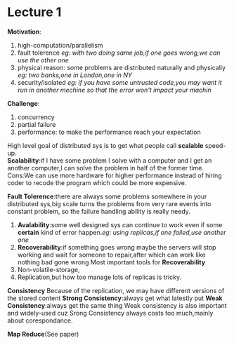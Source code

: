 # Lecture 1

**Motivation**:
1. high-computation/parallelism
2. fault tolerence *eg: with two doing same job,if one goes wrong,we can use the other one*
3. physical reason: some problems are distributed naturally and physically *eg: two banks,one in London,one in NY*
4. security/isolated *eg: if you have some untrusted code,you may want it run in another mechine so that the error won't impact your machin*

**Challenge**:
1. concurrency
2. partial failure
3. performance: to make the performance reach your expectation

High level goal of distributed sys is to get what people call **scalable** speed-up.\
**Scalability**:if I have some problem I solve with a computer and I get an another computer,I can solve the problem in half of the former time.\
Cons:We can use more hardware for higher performance instead of hiring coder to recode the program which could be more expensive.

**Fault Tolerence**:there are always some problems somewhere in your distributed sys,big scale turns the problems from very rare events into constant problem, so the failure handling ability is really needy.
1. **Avalability**:some well designed sys can continue to work even if some **certain** kind of error happen.*eg: using replicas,if one failed,use another one*
2. **Recoverability**:if something goes wrong maybe the servers will stop working and wait for someone to repair,after which can work like nothing bad gone wrong
Most important tools for **Recoverability**
1. Non-volatile-storage,
2. Replication,but how too manage lots of replicas is tricky.

**Consistency**
Because of the replication, we may have different versions of the stored content
**Strong Consistency**:always get what latestly put
**Weak Consistency**:always get the same thing
Weak consistency is also important and widely-used cuz Srong Consistency always costs too much,mainly about corespondance.

**Map Reduce**(See paper)
